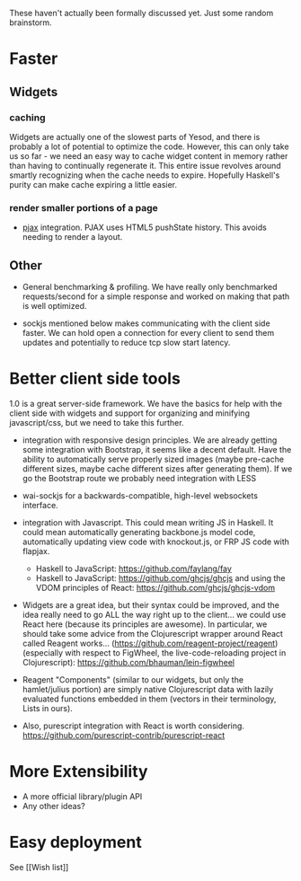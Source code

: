 These haven't actually been formally discussed yet. Just some random brainstorm.

# Faster

## Widgets

### caching

Widgets are actually one of the slowest parts of Yesod, and there is probably a lot of potential to optimize the code. However, this can only take us so far - we need an easy way to cache widget content in memory rather than having to continually regenerate it. This entire issue revolves around smartly recognizing when the cache needs to expire. Hopefully Haskell's purity can make cache expiring a little easier.

### render smaller portions of a page

* [pjax](https://github.com/defunkt/jquery-pjax) integration. PJAX uses HTML5 pushState history. This avoids needing to render a layout.

## Other

* General benchmarking & profiling. We have really only benchmarked requests/second for a simple response and worked on making that path is well optimized.

* sockjs mentioned below makes communicating with the client side faster. We can hold open a connection for every client to send them updates and potentially to reduce tcp slow start latency. 

# Better client side tools

1.0 is a great server-side framework. We have the basics for help with the client side with widgets and support for organizing and minifying javascript/css, but we need to take this further.

* integration with responsive design principles. We are already getting some integration with Bootstrap, it seems like a decent default. Have the ability to automatically serve properly sized images (maybe pre-cache different sizes, maybe cache different sizes after generating them). If we go the Bootstrap route we probably need integration with LESS
* wai-sockjs for a backwards-compatible, high-level websockets interface.
* integration with Javascript. This could mean writing JS in Haskell. It could mean automatically generating backbone.js model code, automatically updating view code with knockout.js, or FRP JS code with flapjax.
    * Haskell to JavaScript: https://github.com/faylang/fay
    * Haskell to JavaScript: https://github.com/ghcjs/ghcjs and using the VDOM principles of React: https://github.com/ghcjs/ghcjs-vdom

* Widgets are a great idea, but their syntax could be improved, and the idea really need to go ALL the way right up to the client... we could use React here (because its principles are awesome). In particular, we should take some advice from the Clojurescript wrapper around React called Reagent works... (https://github.com/reagent-project/reagent)  (especially with respect to FigWheel, the live-code-reloading project in Clojurescript): https://github.com/bhauman/lein-figwheel
* Reagent "Components" (similar to our widgets, but only the hamlet/julius portion) are simply native Clojurescript data with lazily evaluated functions embedded in them (vectors in their terminology, Lists in ours).
* Also, purescript integration with React is worth considering. https://github.com/purescript-contrib/purescript-react


# More Extensibility

* A more official library/plugin API
* Any other ideas?

# Easy deployment

See [[Wish list]]